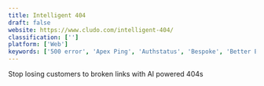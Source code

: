 ```yaml
---
title: Intelligent 404
draft: false 
website: https://www.cludo.com/intelligent-404/
classification: ['']
platform: ['Web']
keywords: ['500 error', 'Apex Ping', 'Authstatus', 'Bespoke', 'Better Error Pages', 'Conversion Checklist', 'Conversions by FullStory', 'Crawly', 'Drift Email', 'Hyperping', 'Intercom', 'Mailshake Omni', 'Oops Pages', 'Poptin', 'Sales Hacker', 'Salesmachine', 'Salesmachine for Slack', 'TinyNPS', 'Trendy 404s', 'Treo', 'Wheel of Popups']
---
```

Stop losing customers to broken links with AI powered 404s